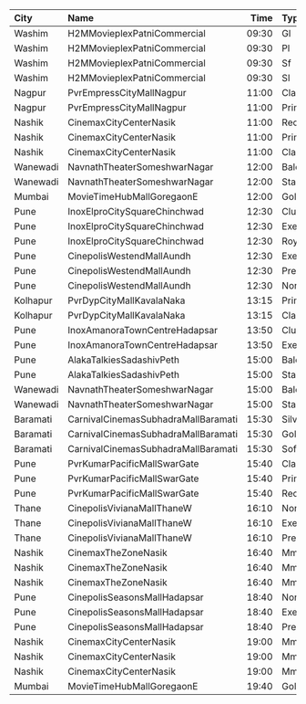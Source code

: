 | City     | Name                                |  Time | Type        | Price | Capacity | Booked |
| :------- | :---------------------------------- | ----: | :---------- | ----: | -------: | -----: |
| Washim   | H2MMovieplexPatniCommercial         | 09:30 | Gl          |  100₹ |       96 |      0 |
| Washim   | H2MMovieplexPatniCommercial         | 09:30 | Pl          |  100₹ |       60 |      0 |
| Washim   | H2MMovieplexPatniCommercial         | 09:30 | Sf          |  100₹ |      500 |    479 |
| Washim   | H2MMovieplexPatniCommercial         | 09:30 | Sl          |   70₹ |       52 |      0 |
| Nagpur   | PvrEmpressCityMallNagpur            | 11:00 | Classic     |  100₹ |       12 |      0 |
| Nagpur   | PvrEmpressCityMallNagpur            | 11:00 | Prime       |  130₹ |       48 |      0 |
| Nashik   | CinemaxCityCenterNasik              | 11:00 | Recliner    |  220₹ |        9 |      0 |
| Nashik   | CinemaxCityCenterNasik              | 11:00 | Prime       |  100₹ |       69 |      9 |
| Nashik   | CinemaxCityCenterNasik              | 11:00 | Classic     |   80₹ |       17 |      0 |
| Wanewadi | NavnathTheaterSomeshwarNagar        | 12:00 | Balcony     |   80₹ |      100 |      0 |
| Wanewadi | NavnathTheaterSomeshwarNagar        | 12:00 | Stall       |   50₹ |      100 |      0 |
| Mumbai   | MovieTimeHubMallGoregaonE           | 12:00 | Gold        |  120₹ |       98 |     12 |
| Pune     | InoxElproCitySquareChinchwad        | 12:30 | Club        |  130₹ |       42 |      0 |
| Pune     | InoxElproCitySquareChinchwad        | 12:30 | Executive   |  130₹ |       17 |      0 |
| Pune     | InoxElproCitySquareChinchwad        | 12:30 | Royale      |  150₹ |       24 |      0 |
| Pune     | CinepolisWestendMallAundh           | 12:30 | Executive   |  160₹ |       38 |      0 |
| Pune     | CinepolisWestendMallAundh           | 12:30 | Premium     |  160₹ |       25 |      2 |
| Pune     | CinepolisWestendMallAundh           | 12:30 | Normal      |  160₹ |       11 |      0 |
| Kolhapur | PvrDypCityMallKavalaNaka            | 13:15 | Prime       |  110₹ |       97 |      2 |
| Kolhapur | PvrDypCityMallKavalaNaka            | 13:15 | Classic     |  110₹ |       21 |      0 |
| Pune     | InoxAmanoraTownCentreHadapsar       | 13:50 | Club        |   90₹ |       46 |      0 |
| Pune     | InoxAmanoraTownCentreHadapsar       | 13:50 | Executive   |   90₹ |       10 |      0 |
| Pune     | AlakaTalkiesSadashivPeth            | 15:00 | Balcony     |  100₹ |      100 |      0 |
| Pune     | AlakaTalkiesSadashivPeth            | 15:00 | Stall       |   90₹ |      100 |      0 |
| Wanewadi | NavnathTheaterSomeshwarNagar        | 15:00 | Balcony     |   80₹ |      100 |      0 |
| Wanewadi | NavnathTheaterSomeshwarNagar        | 15:00 | Stall       |   50₹ |      100 |      0 |
| Baramati | CarnivalCinemasSubhadraMallBaramati | 15:30 | Silver      |  150₹ |       42 |     21 |
| Baramati | CarnivalCinemasSubhadraMallBaramati | 15:30 | Gold        |  150₹ |      128 |     94 |
| Baramati | CarnivalCinemasSubhadraMallBaramati | 15:30 | Sofa        |  180₹ |       17 |     11 |
| Pune     | PvrKumarPacificMallSwarGate         | 15:40 | Classic     |  110₹ |       12 |      0 |
| Pune     | PvrKumarPacificMallSwarGate         | 15:40 | Prime       |  110₹ |       81 |      8 |
| Pune     | PvrKumarPacificMallSwarGate         | 15:40 | Recliner    |  180₹ |        6 |      2 |
| Thane    | CinepolisVivianaMallThaneW          | 16:10 | Normal      |  170₹ |       25 |     13 |
| Thane    | CinepolisVivianaMallThaneW          | 16:10 | Executive   |  170₹ |       97 |     72 |
| Thane    | CinepolisVivianaMallThaneW          | 16:10 | Premium     |  170₹ |       43 |     38 |
| Nashik   | CinemaxTheZoneNasik                 | 16:40 | MmprimePlus |  170₹ |        8 |      0 |
| Nashik   | CinemaxTheZoneNasik                 | 16:40 | Mmprime     |  140₹ |      131 |      9 |
| Nashik   | CinemaxTheZoneNasik                 | 16:40 | Mmclassic   |  110₹ |       28 |      2 |
| Pune     | CinepolisSeasonsMallHadapsar        | 18:40 | Normal      |  110₹ |       14 |      0 |
| Pune     | CinepolisSeasonsMallHadapsar        | 18:40 | Executive   |  110₹ |       49 |      0 |
| Pune     | CinepolisSeasonsMallHadapsar        | 18:40 | Premium     |  110₹ |       15 |      7 |
| Nashik   | CinemaxCityCenterNasik              | 19:00 | Mmrecliner  |  320₹ |        9 |      0 |
| Nashik   | CinemaxCityCenterNasik              | 19:00 | Mmprime     |  180₹ |       69 |      0 |
| Nashik   | CinemaxCityCenterNasik              | 19:00 | Mmclassic   |  150₹ |       17 |      0 |
| Mumbai   | MovieTimeHubMallGoregaonE           | 19:40 | Gold        |  120₹ |       98 |     24 |
